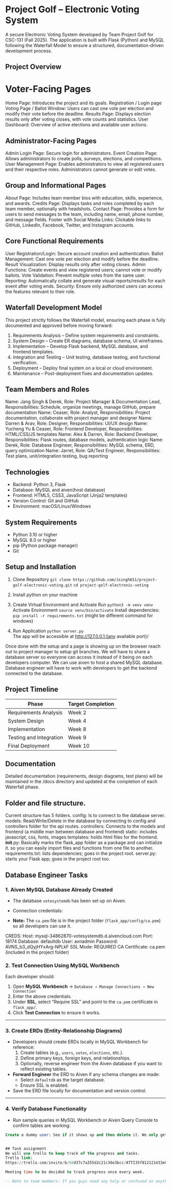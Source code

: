 # Project Golf – Electronic Voting System
A secure Electronic Voting System developed by Team Project Golf for CSC-131 (Fall 2025). The application is built with Flask (Python) and MySQL following the Waterfall Model to ensure a structured, documentation-driven development process.

## Project Overview

# Voter-Facing Pages
Home Page: Introduces the project and its goals.
Registration / Login page
Voting Page / Ballot Window: Users can cast one vote per election and modify their vote before the deadline.
Results Page: Displays election results only after voting closes, with vote counts and statistics.
User Dashboard: Overview of active elections and available user actions.

## Administrator-Facing Pages
Admin Login Page: Secure login for administrators.
Event Creation Page: Allows administrators to create polls, surveys, elections, and competitions.
User Management Page: Enables administrators to view all registered users and their respective roles. Administrators cannot generate or edit votes.

## Group and Informational Pages
About Page: Includes team member bios with education, skills, experience, and awards.
Credits Page: Displays tasks and roles completed by each team member, optionally with headshots.
Contact Page: Provides a form for users to send messages to the team, including name, email, phone number, and message fields.
Footer with Social Media Links: Clickable links to GitHub, LinkedIn, Facebook, Twitter, and Instagram accounts.

## Core Functional Requirements
User Registration/Login: Secure account creation and authentication.
Ballot Management: Cast one vote per election and modify before the deadline.
Result Visualization: Display results only after voting closes.
Admin Functions: Create events and view registered users; cannot vote or modify ballots.
Vote Validation: Prevent multiple votes from the same user.
Reporting: Automatically collate and generate visual reports/results for each event after voting ends.
Security: Ensure only authorized users can access the features relevant to their role.


## Waterfall Development Model
This project strictly follows the Waterfall model, ensuring each phase is fully documented and approved before moving forward:
1. Requirements Analysis – Define system requirements and constraints.
2. System Design – Create ER diagrams, database schema, UI wireframes.
3. Implementation – Develop Flask backend, MySQL database, and frontend templates.
4. Integration and Testing – Unit testing, database testing, and functional verification.
5. Deployment – Deploy final system on a local or cloud environment.
6. Maintenance – Post-deployment fixes and documentation updates.

## Team Members and Roles
Name: Jang Singh & Derek, Role: Project Manager & Documentation Lead, Responsibilities: Schedule, organize meetings, manage GitHub, prepare documentation
Name: Ceaser, Role: Analyst, Responsibilities: Project documentation, collaborate with project manager and designer
Name: Darren & Arav, Role: Designer, Responsibilities: UI/UX design
Name: Yucheng Yu & Ceaser, Role: Frontend Developer, Responsibilities: HTML/CSS/JS templates
Name: Alex & Darren, Role: Backend Developer, Responsibilities: Flask routes, database models, authentication logic
Name: Derek, Role: Database Engineer, Responsibilities: MySQL schema, ERD, query optimization
Name: Jarret, Role: QA/Test Engineer, Responsibilities: Test plans, unit/integration testing, bug reporting
<!-- Can change the above upon request -->


## Technologies
- Backend: Python 3, Flask
- Database: MySQL and aiven(host database)
- Frontend: HTML5, CSS3, JavaScript (Jinja2 templates)
- Version Control: Git and GitHub
- Environment: macOS/Linux/Windows

## System Requirements
- Python 3.10 or higher
- MySQL 8.0 or higher
- pip (Python package manager)
- Git

## Setup and Installation
1. Clone Repository
   `git clone https://github.com/Jsingh651/project-golf-electronic-voting.git`
   `cd project-golf-electronic-voting`

2. Install python on your machine 


3. Create Virtual Environment and Activate
   Run `python3 -m venv venv `
   Activate Environment `source venv/bin/activate`
   Install dependencies: `pip install -r requirements.txt` (might be different command for windows)

4. Run Application
    `python server.py`   
    The app will be accessible at http://127.0.0.1:{any available port}/  
    <!-- The app will automatically select an available port if the default port is in use. -->

<!-- For developers -->
 Once done with the setup and a page is showing up on the browser reach out to project manager to setup git branches.
 We will have to share a database server so everyone can access it instead of it being on each developers computer.
 We can use aiven to host a shared MySQL database. Database engineer will have to work with developers to get the backend connected to the database.

## Project Timeline
| Phase | Target Completion |
|------|-------------------|
| Requirements Analysis | Week 2 |
| System Design | Week 4 |
| Implementation | Week 8 |
| Testing and Integration | Week 9 |
| Final Deployment | Week 10 |


## Documentation
Detailed documentation (requirements, design diagrams, test plans) will be maintained in the /docs directory and updated at the completion of each Waterfall phase.


## Folder and file structure.

Current structure has 5 folders. 
config: Is to connect to the database server.
models: Read/Write/Delete in the database by connecting to config and controllers folder for the api routes.
controllers: Connects to the models and frontend (a middle man between database and frontend)
static: includes javascript, css, fonts, images
templates: holds html files for the frontend.
__init__.py: Basically marks the flask_app folder as a package and can initialize it. so you can easily import files and functions from one file to another.
requirements.txt: lists dependencies; goes in the project root.
server.py: starts your Flask app; goes in the project root too.

<!-- Once you do the setup additional files will appear Pipfile and Pipfile.lock -->
<!-- for best practices use .env file for any private keys and .gitignore so the .env file isnt pushed up onto github -->


## Database Engineer Tasks

### 1. Aiven MySQL Database Already Created
- The database `votesystemdb` has been set up on Aiven.
- Connection credentials:


- **Note:** The `ca.pem` file is in the project folder (`flask_app/config/ca.pem`) so all developers can use it.

CREDS:
Host: mysql-34862870-votesystemdb.d.aivencloud.com
Port: 18174
Database: defaultdb
User: avnadmin
Password: AVNS_b3_dQyjHYxArg-NPLkF
SSL Mode: REQUIRED
CA Certificate: ca.pem (included in the project folder)

### 2. Test Connection Using MySQL Workbench
Each developer should:
1. Open **MySQL Workbench** → `Database → Manage Connections → New Connection`
2. Enter the above credentials.
3. Under **SSL**, select “Require SSL” and point to the `ca.pem` certificate in `flask_app/`.
4. Click **Test Connection** to ensure it works.

---

### 3. Create ERDs (Entity-Relationship Diagrams)
- Developers should create ERDs locally in MySQL Workbench for reference:
  1. Create tables (e.g., `users`, `votes`, `elections`, etc.).
  2. Define primary keys, foreign keys, and relationships.
  3. Optionally, reverse engineer from the Aiven database if you want to reflect existing tables.
- **Forward Engineer** the ERD to Aiven if any schema changes are made:
  - Select `defaultdb` as the target database.
  - Ensure SSL is enabled.
- Save the ERD file locally for documentation and version control.

---

### 4. Verify Database Functionality
- Run sample queries in MySQL Workbench or Aiven Query Console to confirm tables are working:
```sql
Create a dummy user: See if it shows up and then delete it. We only get 1gb of database storage on the free tier.


## Task assignment
We will use trello to keep track of the progress and tasks.
Trello link: 
https://trello.com/invite/b/68d37c7a355d2c21c36e3bcc/ATTI35f812121433e0aeffd617d6ffa8e8f0FEAE1537/votingsystem

Meeting time to be decided to track progress once every week.

-- Note to team members: If you guys need any help or confused on anything just reach out to me.

